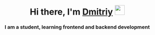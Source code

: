 <h1 align="center">Hi there, I'm <a href="#" target="_blank">Dmitriy</a> 
<img src="https://github.com/blackcater/blackcater/raw/main/images/Hi.gif" height="32"/></h1>
<h3 align="center">I am a student, learning frontend and backend development</h3>